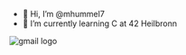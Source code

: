 - 👋 Hi, I’m @mhummel7
- 🌱 I’m currently learning C at 42 Heilbronn

![gmail logo](https://github.com/user-attachments/assets/7b981f55-94c7-4170-b3d7-de39dec0e6e6)
